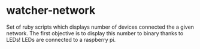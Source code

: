 # watcher-network


Set of ruby scripts which displays number of devices connected the a given network. The first objective is to display this number to binary thanks to LEDs! LEDs are connected to a raspberry pi.
